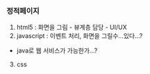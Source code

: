 ### 정적페이지
1. html5 : 화면을 그림 - 뷰계층 담당 - UI/UX
2. javascript : 이벤트 처리, 화면을 그릴수...있다...?
- java로 웹 서비스가 가능한가...?
3. css